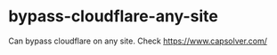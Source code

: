 # bypass-cloudflare-any-site
Can bypass cloudflare on any site. Check https://www.capsolver.com/ 











                                         